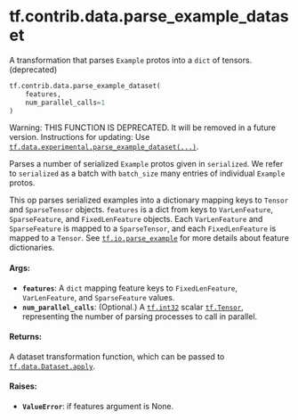 <div itemscope itemtype="http://developers.google.com/ReferenceObject">
<meta itemprop="name" content="tf.contrib.data.parse_example_dataset" />
<meta itemprop="path" content="Stable" />
</div>

# tf.contrib.data.parse_example_dataset

A transformation that parses `Example` protos into a `dict` of tensors. (deprecated)

``` python
tf.contrib.data.parse_example_dataset(
    features,
    num_parallel_calls=1
)
```

<!-- Placeholder for "Used in" -->

Warning: THIS FUNCTION IS DEPRECATED. It will be removed in a future version.
Instructions for updating:
Use <a href="../../../tf/data/experimental/parse_example_dataset.md"><code>tf.data.experimental.parse_example_dataset(...)</code></a>.

Parses a number of serialized `Example` protos given in `serialized`. We refer
to `serialized` as a batch with `batch_size` many entries of individual
`Example` protos.

This op parses serialized examples into a dictionary mapping keys to `Tensor`
and `SparseTensor` objects. `features` is a dict from keys to `VarLenFeature`,
`SparseFeature`, and `FixedLenFeature` objects. Each `VarLenFeature`
and `SparseFeature` is mapped to a `SparseTensor`, and each
`FixedLenFeature` is mapped to a `Tensor`. See <a href="../../../tf/io/parse_example.md"><code>tf.io.parse_example</code></a> for more
details about feature dictionaries.

#### Args:


* <b>`features`</b>: A `dict` mapping feature keys to `FixedLenFeature`,
  `VarLenFeature`, and `SparseFeature` values.
* <b>`num_parallel_calls`</b>: (Optional.) A <a href="../../../tf.md#int32"><code>tf.int32</code></a> scalar <a href="../../../tf/Tensor.md"><code>tf.Tensor</code></a>,
   representing the number of parsing processes to call in parallel.


#### Returns:

A dataset transformation function, which can be passed to
<a href="../../../tf/data/Dataset.md#apply"><code>tf.data.Dataset.apply</code></a>.



#### Raises:


* <b>`ValueError`</b>: if features argument is None.